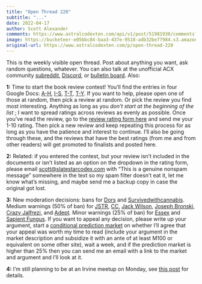 ```yaml
---
title: "Open Thread 220"
subtitle: "..."
date: 2022-04-17
author: Scott Alexander
comments: https://www.astralcodexten.com/api/v1/post/51981930/comments?&all_comments=true
image: https://bucketeer-e05bbc84-baa3-437e-9518-adb32be77984.s3.amazonaws.com/public/images/3c7dca10-00f7-48ad-a7d8-c1bf45c75ad9_2170x1500.jpeg
original-url: https://www.astralcodexten.com/p/open-thread-220
---
```

This is the weekly visible open thread. Post about anything you want, ask random questions, whatever. You can also talk at the unofficial ACX community [subreddit](https://www.reddit.com/r/slatestarcodex/), [Discord](https://discord.gg/RTKtdut), or [bulletin board](https://www.datasecretslox.com/index.php). Also:

**1:** Time to start the book review contest! You’ll find the entries in four Google Docs: [A-H](https://docs.google.com/document/d/1pRQbRbEUwSH_jm94PI_ij-88swat7vQ4iNaNp6gd39g/edit#heading=h.at6953giqgr5), [I-S](https://docs.google.com/document/d/1kQUUJhv-MpLawby2j4zXLZPDG6ligWd5xpIjH8UmWdw/edit?usp=sharing), [T-T](https://docs.google.com/document/d/100kMdSVFviZSSBvUyyEQPMNlvLptVQxHFD9i9wGuBWs/edit?usp=sharing), [T-Y](https://docs.google.com/document/d/1hFzjXliCAWjvheY-8Qd2fhbF79LnX0Xg6R9eqk9yIyI/edit?usp=sharing). If you want to help, please open one of those at random, then pick a review at random. Or pick the review you find most interesting. Anything as long as you _don’t start at the beginning of the list_ ; I want to spread ratings across reviews as evenly as possible. Once you’ve read the review, go to the [review rating form here](https://forms.gle/K189zhGDJbdinuvY8) and send me your 1-10 rating. Then pick a new review and keep repeating this process for as long as you have the patience and interest to continue. I’ll also be going through these, and the reviews that have the best ratings (from me and from other readers) will get promoted to finalists and posted here.

**2:** Related: if you entered the contest, but your review isn’t included in the documents or isn’t listed as an option on the dropdown in the rating form, please email scott@slatestarcodex.com with “This is a genuine nonspam message” somewhere in the text so my spam filter doesn’t eat it, let me know what’s missing, and maybe send me a backup copy in case the original got lost.

**3:** New moderation decisions: bans for [Dors](https://astralcodexten.substack.com/p/open-thread-213/comment/5298879) and [Survivedwithcannabis](https://astralcodexten.substack.com/p/open-thread-214/comment/5430078). Medium warnings (50% of ban) for [JSTR](https://astralcodexten.substack.com/p/hidden-open-thread-2125/comment/5283278), [CC](https://astralcodexten.substack.com/p/ukraine-thoughts-and-links/comment/5436842), [Jack Wilson](https://astralcodexten.substack.com/p/open-thread-215/comment/5531930), [Joseph Bronski](https://astralcodexten.substack.com/p/open-thread-217/comment/5753996), [Crazy Jalfrezi](https://astralcodexten.substack.com/p/open-thread-217/comment/5985606), and [Adept](https://astralcodexten.substack.com/p/highlights-from-the-comments-on-self/comment/5909866). Minor warnings (25% of ban) for [Essex](https://astralcodexten.substack.com/p/microaddictions/comment/5355506?s=w) and [Sapient Fungus](https://astralcodexten.substack.com/p/ukraine-thoughts-and-links/comment/5437594). If you want to appeal any decision, please write up your argument, start a [conditional prediction market](https://manifold.markets/home) on whether I’ll agree that your appeal was worth my time to read (include your argument in the market description and subsidize it with an ante of at least M100 or equivalent on some other site), wait a week, and if the prediction market is higher than 25% then you can send me an email with a link to the market and argument and I’ll look at it.

**4:** I’m still planning to be at an Irvine meetup on Monday, see [this post](https://astralcodexten.substack.com/p/irvine-meetup-this-monday?s=w) for details.
